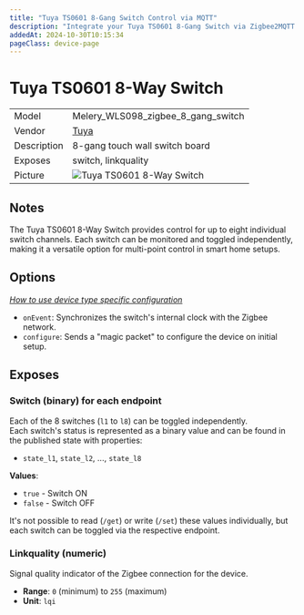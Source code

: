 ```yaml
---
title: "Tuya TS0601 8-Gang Switch Control via MQTT"
description: "Integrate your Tuya TS0601 8-Gang Switch via Zigbee2MQTT with any smart home infrastructure without using the vendor's bridge or gateway."
addedAt: 2024-10-30T10:15:34
pageClass: device-page
---
```

<!-- !!!! -->
<!-- ATTENTION: This file is auto-generated through docgen! -->
<!-- You can only edit the "Notes"-Section between the two comment lines "Notes BEGIN" and "Notes END". -->
<!-- Do not use h1 or h2 heading within "## Notes"-Section. -->
<!-- !!!! -->

# Tuya TS0601 8-Way Switch

|     |     |
|-----|-----|
| Model | Melery_WLS098_zigbee_8_gang_switch |
| Vendor  | [Tuya](/supported-devices/#v=Tuya)  |
| Description | 8-gang touch wall switch board |
| Exposes | switch, linkquality |
| Picture | ![Tuya TS0601 8-Way Switch](/images/devices/TS0601_TZE204_wktrysab_Tuya.png) |

<!-- Notes BEGIN: You can edit here. Add "## Notes" headline if not already present. -->

## Notes
The Tuya TS0601 8-Way Switch provides control for up to eight individual switch channels. Each switch can be monitored and toggled independently, making it a versatile option for multi-point control in smart home setups. 

<!-- Notes END: Do not edit below this line -->

## Options
*[How to use device type specific configuration](../guide/configuration/devices-groups.md#specific-device-options)*

* `onEvent`: Synchronizes the switch's internal clock with the Zigbee network.
* `configure`: Sends a "magic packet" to configure the device on initial setup.

## Exposes

### Switch (binary) for each endpoint
Each of the 8 switches (`l1` to `l8`) can be toggled independently.  
Each switch's status is represented as a binary value and can be found in the published state with properties:
- `state_l1`, `state_l2`, ..., `state_l8`

**Values**:  
- `true` - Switch ON  
- `false` - Switch OFF

It's not possible to read (`/get`) or write (`/set`) these values individually, but each switch can be toggled via the respective endpoint.

### Linkquality (numeric)
Signal quality indicator of the Zigbee connection for the device.

- **Range**: `0` (minimum) to `255` (maximum)
- **Unit**: `lqi`
